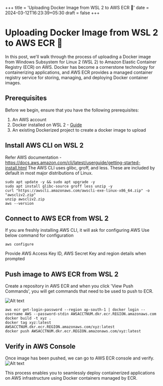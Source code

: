 +++
title = 'Uploading Docker Image from WSL 2 to AWS ECR 🚢'
date = 2024-03-12T16:23:39+05:30
draft = false
+++
# Uploading Docker Image from WSL 2 to AWS ECR 🚢

In this post, we'll walk through the process of uploading a Docker image from Windows Subsystem for Linux 2 (WSL 2) to Amazon Elastic Container Registry (ECR) on AWS. Docker has become a cornerstone technology for containerizing applications, and AWS ECR provides a managed container registry service for storing, managing, and deploying Docker container images.
<!--more-->
## Prerequisites
Before we begin, ensure that you have the following prerequisites:

1. An AWS account
2. Docker installed on WSL 2 - [Guide](https://krishnakalesh.github.io/pinchofcode/post/wsl2_docker_windows/)
3. An existing Dockerized project to create a docker image to upload

## Install AWS CLI on WSL 2
Refer AWS documentation - https://docs.aws.amazon.com/cli/latest/userguide/getting-started-install.html
The AWS CLI uses glibc, groff, and less. These are included by default in most major distributions of Linux.

```shell
sudo apt update -y && sudo apt upgrade -y
sudo apt install glibc-source groff less unzip -y
curl "https://awscli.amazonaws.com/awscli-exe-linux-x86_64.zip" -o "awscliv2.zip"
unzip awscliv2.zip
aws --version
```
## Connect to AWS ECR from WSL 2
If you are freshly installing AWS CLI, it will ask for configuring AWS
Use below command for configuration
```shell
aws configure
```
Provide AWS Access Key ID, AWS Secret Key and region details when prompted

## Push image to AWS ECR from WSL 2
Create a repository in AWS ECR and when you click 'View Push Commands', you will 
get commands that need to be used to push to ECR.

![Alt text](/pinchofcode/images/ecr1.png)
```shell
aws ecr get-login-password --region ap-south-1 | docker login --username AWS --password-stdin AWSACCTNUM.dkr.ecr.REGION.amazonaws.com
docker build -t xyz .
docker tag xyz:latest AWSACCTNUM.dkr.ecr.REGION.amazonaws.com/xyz:latest
docker push AWSACCTNUM.dkr.ecr.REGION.amazonaws.com/xyz:latest
```

## Verify in AWS Console

Once image has been pushed, we can go to AWS ECR console and verify.
![Alt text](/pinchofcode/images/ecr2.png)

This process enables you to seamlessly deploy containerized applications on AWS infrastructure using Docker containers managed by ECR.